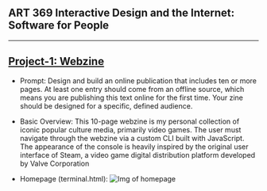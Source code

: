 ## ART 369 Interactive Design and the Internet: Software for People 
---

[Project-1: Webzine](https://github.com/ExzoZbta/interactive/tree/main/project-1/final)
---
  - Prompt: Design and build an online publication that includes ten or more pages.   At least one entry should come from an offline source, which means you are publishing this text online for the first time. Your zine should be designed for a specific, defined audience.

  - Basic Overview: This 10-page webzine is my personal collection of iconic popular culture media, primarily video games. The user must navigate through the webzine via a custom CLI built with JavaScript. The appearance of the console is heavily inspired by the original user interface of Steam, a video game digital distribution platform developed by Valve Corporation

- Homepage (terminal.html):
  ![Img of homepage](https://i.imgur.com/2ckqZzL.png)


